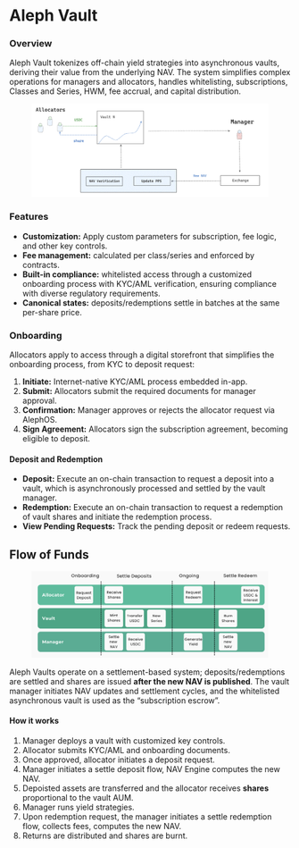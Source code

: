 # Aleph Vault

### Overview

Aleph Vault tokenizes off-chain yield strategies into asynchronous vaults, deriving their value from the underlying NAV. The system simplifies complex operations for managers and allocators, handles whitelisting, subscriptions, Classes and Series, HWM, fee accrual, and capital distribution.

<figure><picture><source srcset="../../.gitbook/assets/Aleph-highlevel.png" media="(prefers-color-scheme: dark)"><img src="../../.gitbook/assets/aleph-vault-architecture.png" alt=""></picture><figcaption></figcaption></figure>

### Features

* **Customization:** Apply custom parameters for subscription, fee logic, and other key controls.
* **Fee management:** calculated per class/series and enforced by contracts.
* **Built-in compliance:** whitelisted access through a customized onboarding process with KYC/AML verification, ensuring compliance with diverse regulatory requirements.
* **Canonical states:** deposits/redemptions settle in batches at the same per-share price.

### Onboarding

Allocators apply to access through a digital storefront that simplifies the onboarding process, from KYC to deposit request:

1. **Initiate:** Internet-native KYC/AML process embedded in-app.
2. **Submit:** Allocators submit the required documents for manager approval.
3. **Confirmation:** Manager approves or rejects the allocator request via AlephOS.
4. **Sign Agreement:** Allocators sign the subscription agreement, becoming eligible to deposit.

#### **Deposit and Redemption**

* **Deposit:** Execute an on-chain transaction to request a deposit into a vault, which is asynchronously processed and settled by the vault manager.
* **Redemption:** Execute an on-chain transaction to request a redemption of vault shares and initiate the redemption process.
* **View Pending Requests:** Track the pending deposit or redeem requests.

## Flow of Funds

<figure><img src="../../.gitbook/assets/vault-components-diagram.png" alt=""><figcaption></figcaption></figure>

Aleph Vaults operate on a settlement-based system; deposits/redemptions are settled and shares are issued **after the new NAV is published**. The vault manager initiates NAV updates and settlement cycles, and the whitelisted asynchronous vault is used as the “subscription escrow”.

#### How it works

1. Manager deploys a vault with customized key controls.
2. Allocator submits KYC/AML and onboarding documents.
3. Once approved, allocator initiates a deposit request.
4. Manager initiates a settle deposit flow, NAV Engine computes the new NAV.
5. Depoisted assets are transferred and the allocator receives **shares** proportional to the vault AUM.
6. Manager runs yield strategies.
7. Upon redemption request, the manager initiates a settle redemption flow, collects fees, computes the new NAV.
8. Returns are distributed and shares are burnt.

